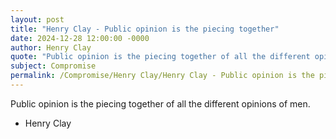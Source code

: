 ```yaml
---
layout: post
title: "Henry Clay - Public opinion is the piecing together"
date: 2024-12-28 12:00:00 -0000
author: Henry Clay
quote: "Public opinion is the piecing together of all the different opinions of men."
subject: Compromise
permalink: /Compromise/Henry Clay/Henry Clay - Public opinion is the piecing together
---
```


Public opinion is the piecing together of all the different opinions of men.

- Henry Clay
